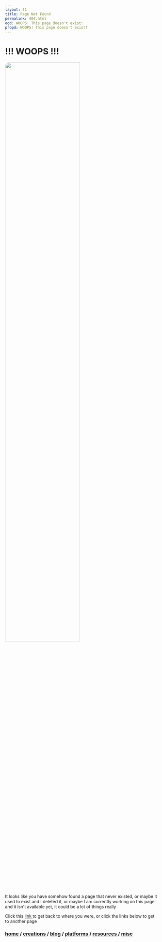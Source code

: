 ```yaml
---
layout: t1
title: Page Not Found
permalink: 404.html
ogd: WOOPS! This page doesn't exist!
propd: WOOPS! This page doesn't exist!
---
```

# !!! WOOPS !!!

<img src="/_img/1pagenotfound.webp" style="width:70%; border-radius:15px; border:2px solid var(--brdr); margin: auto;">

It looks like you have somehow found a page that never existed, or maybe it used to exist and I deleted it, or maybe I am currently working on this page and it isn't available yet, it could be a lot of things really

Click this <a href="javascript:window.history.back()">link <i class="ph ph-link"></i></a> to get back to where you were, or click the links below to get to another page
  
### [home <i class="ph ph-house"></i>](/home) / [creations <i class="ph ph-palette"></i>](/creations) / [blog <i class="ph ph-scroll"></i>](/blog) / [platforms <i class="ph ph-globe"></i>](/platforms) / [resources <i class="ph ph-bookmark"></i>](/resources) / [misc <i class="ph ph-folder"></i>](/misc)